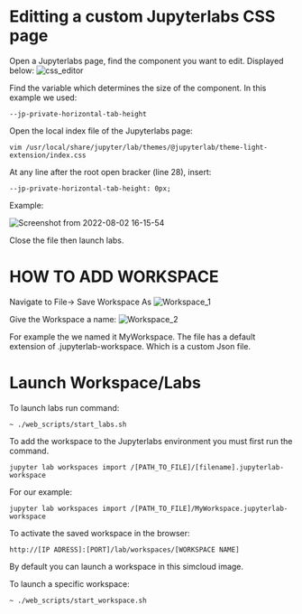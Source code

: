 # Editting a custom Jupyterlabs CSS page


Open a Jupyterlabs page, find the component you want to edit.
Displayed below:
![css_editor](https://user-images.githubusercontent.com/27964546/182395721-f345469d-6e7d-40d6-a45d-24c3aad040fc.png)

Find the variable which determines the size of the component. In this example we used:

```
--jp-private-horizontal-tab-height
```

Open the local index file of the Jupyterlabs page:
```
vim /usr/local/share/jupyter/lab/themes/@jupyterlab/theme-light-extension/index.css
```
At any line after the root open bracker (line 28), insert:

```
--jp-private-horizontal-tab-height: 0px;

```
Example:

![Screenshot from 2022-08-02 16-15-54](https://user-images.githubusercontent.com/27964546/182396894-16f5254a-8bac-47ab-9775-32e49f2125a3.png)


Close the file then launch labs.



# HOW TO ADD WORKSPACE
Navigate to File-> Save Workspace As
![Workspace_1](https://user-images.githubusercontent.com/27964546/181778983-181431e8-2c59-4cb7-a804-fbb35032d66b.png)

Give the Workspace a name:
![Workspace_2](https://user-images.githubusercontent.com/27964546/181780205-f0367432-1819-44fd-b03f-2eee6bf852c1.png)

For example the we named it MyWorkspace. The file has a default extension of .jupyterlab-workspace. Which is a custom Json file.

# Launch Workspace/Labs
To launch labs run command:
```
~ ./web_scripts/start_labs.sh
```

To add the workspace to the Jupyterlabs environment you must first run  the command.
```
jupyter lab workspaces import /[PATH_TO_FILE]/[filename].jupyterlab-workspace
```

For our example:
```
jupyter lab workspaces import /[PATH_TO_FILE]/MyWorkspace.jupyterlab-workspace
```


To activate the saved workspace in the browser:
```
http://[IP ADRESS]:[PORT]/lab/workspaces/[WORKSPACE NAME]
```

By default you can launch a workspace in this simcloud image. 

To launch a specific workspace:
```
~ ./web_scripts/start_workspace.sh
```




